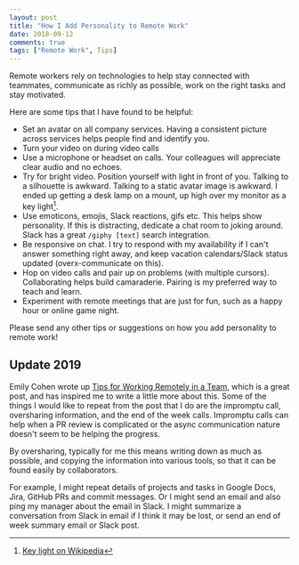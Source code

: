 ```yaml
---
layout: post
title: "How I Add Personality to Remote Work"
date: 2018-09-12
comments: true
tags: ["Remote Work", Tips]
---
```


Remote workers rely on technologies to help stay connected with teammates, communicate as richly as possible, work on the right tasks and stay motivated.

Here are some tips that I have found to be helpful:
- Set an avatar on all company services. Having a consistent picture across services helps people find and identify you.
- Turn your video on during video calls
- Use a microphone or headset on calls. Your colleagues will appreciate clear audio and no echoes.
- Try for bright video. Position yourself with light in front of you. Talking to a silhouette is awkward. Talking to a static avatar image is awkward. I ended up getting a desk lamp on a mount, up high over my monitor as a key light[^1].
- Use emoticons, emojis, Slack reactions, gifs etc. This helps show personality. If this is distracting, dedicate a chat room to joking around. Slack has a great `/giphy [text]` search integration.
- Be responsive on chat. I try to respond with my availability if I can't answer something right away, and keep vacation calendars/Slack status updated (overx-communicate on this).
- Hop on video calls and pair up on problems (with multiple cursors). Collaborating helps build camaraderie. Pairing is my preferred way to teach and learn.
- Experiment with remote meetings that are just for fun, such as a happy hour or online game night.

Please send any other tips or suggestions on how you add personality to remote work!

## Update 2019
Emily Cohen wrote up [Tips for Working Remotely in a Team](https://www.ombulabs.com/blog/agile/remote/working-remotely-team.html), which is a great post, and has inspired me to write a little more about this. Some of the things I would like to repeat from the post that I do are the impromptu call, oversharing information, and the end of the week calls. Impromptu calls can help when a PR review is complicated or the async communication nature doesn't seem to be helping the progress.

By oversharing, typically for me this means writing down as much as possible, and copying the information into various tools, so that it can be found easily by collaborators.

For example, I might repeat details of projects and tasks in Google Docs, Jira, GitHub PRs and commit messages. Or I might send an email and also ping my manager about the email in Slack. I might summarize a conversation from Slack in email if I think it may be lost, or send an end of week summary email or Slack post.

[^1]: [Key light on Wikipedia](https://en.wikipedia.org/wiki/Key_light)
